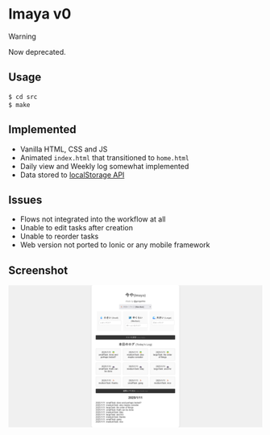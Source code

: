 # Imaya v0

> [!WARNING]
> Now deprecated.

## Usage

```console
$ cd src
$ make
```

## Implemented

* Vanilla HTML, CSS and JS
* Animated `index.html` that transitioned to `home.html`
* Daily view and Weekly log somewhat implemented
* Data stored to [localStorage API](https://developer.mozilla.org/en-US/docs/Web/API/Web_Storage_API)

## Issues

* Flows not integrated into the workflow at all
* Unable to edit tasks after creation
* Unable to reorder tasks 
* Web version not ported to Ionic or any mobile framework

## Screenshot

![](./../../asset/reference/v0/screenshot.png)
